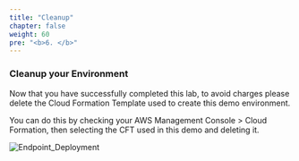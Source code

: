 ```yaml
---
title: "Cleanup"
chapter: false
weight: 60
pre: "<b>6. </b>"
---
```


### Cleanup your Environment

Now that you have successfully completed this lab, to avoid charges please delete the Cloud Formation Template used to create this demo environment.

You can do this by checking your AWS Management Console > Cloud Formation, then selecting the CFT used in this demo and deleting it.

![Endpoint_Deployment](/images/ztsa-cft-delete.png) 

